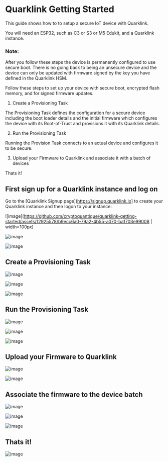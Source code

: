 # Quarklink Getting Started

This guide shows how to to setup a secure IoT device with Quarklink.

You will need an ESP32, such as C3 or S3 or M5 Edukit, and a Quarklink instance.

### Note: 
After you follow these steps the device is permanently configured to use secure boot. There is no going back to being an unsecure device and the device can only be updated with firmware signed by the key you have defined in the Quarklink HSM. 

Follow these steps to set up your device with secure boot, encrypted flash memory, and for signed firmware updates.

1. Create a Provisioning Task

The Provisioning Task defines the configuration for a secure device including the boot loader details and the initial firmware which configures the device with its Root-of-Trust and provisions it with its Quarklink details.

2. Run the Provisioning Task

Running the Provision Task connects to an actual device and configures it to be secure.    

3. Upload your Firmware to Quarklink and associate it with a batch of devices

Thats it!

## First sign up for a Quarklink instance and log on

Go to the [Quarklink Signup page](https://signup.quarklink.io] to create your Quarklink instance and then logon to your instance:

![image](https://github.com/cryptoquantique/quarklink-getting-started/assets/12925578/b9ecc6a0-79a2-4b55-a070-ba1703e99008 | width=100px)

![image](https://github.com/cryptoquantique/quarklink-getting-started/assets/12925578/55add17d-518b-4fa6-9e5d-455a9456c8f3)

![image](https://github.com/cryptoquantique/quarklink-getting-started/assets/12925578/509499d9-5c94-4b67-bc33-475a3342c527)

## Create a Provisioning Task

![image](https://github.com/cryptoquantique/quarklink-getting-started/assets/12925578/8ff836ed-704e-4b2f-9451-72c9cf99c0e9)

![image](https://github.com/cryptoquantique/quarklink-getting-started/assets/12925578/29e8d0ab-edbf-437d-904c-5bb77431b108)

![image](https://github.com/cryptoquantique/quarklink-getting-started/assets/12925578/dc051ceb-f1ab-47a6-8151-fa5ab1ef6be2)

## Run the Provisioning Task

![image](https://github.com/cryptoquantique/quarklink-getting-started/assets/12925578/08466349-eaec-40a7-b601-29a5aea0f7bf)

![image](https://github.com/cryptoquantique/quarklink-getting-started/assets/12925578/5231284b-6d51-47e2-aaee-9c68b03448b9)

![image](https://github.com/cryptoquantique/quarklink-getting-started/assets/12925578/3949ef04-1f97-4242-b8b4-8e26d0463aa5)


## Upload your Firmware to Quarklink

![image](https://github.com/cryptoquantique/quarklink-getting-started/assets/12925578/2cae7919-5d76-474e-8899-24da43d12c14)

![image](https://github.com/cryptoquantique/quarklink-getting-started/assets/12925578/089c620f-2d08-4d24-b2db-8964381f233e)

## Associate the firmware to the device batch

![image](https://github.com/cryptoquantique/quarklink-getting-started/assets/12925578/427e2f8a-ace9-4b17-b673-0885ee332b9f)

![image](https://github.com/cryptoquantique/quarklink-getting-started/assets/12925578/b964dee2-f044-4f4c-a206-dbf447617cac)

![image](https://github.com/cryptoquantique/quarklink-getting-started/assets/12925578/0e42beb9-b4a4-494d-bb71-7e9b5322c3af)

## Thats it!

![image](https://github.com/cryptoquantique/quarklink-getting-started/assets/12925578/65d749ef-0e78-496c-9c49-36345ccce55b)
